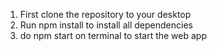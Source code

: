 1. First clone the repository to your desktop
2. Run npm install to install all dependencies
3. do npm start on terminal to start the web app
